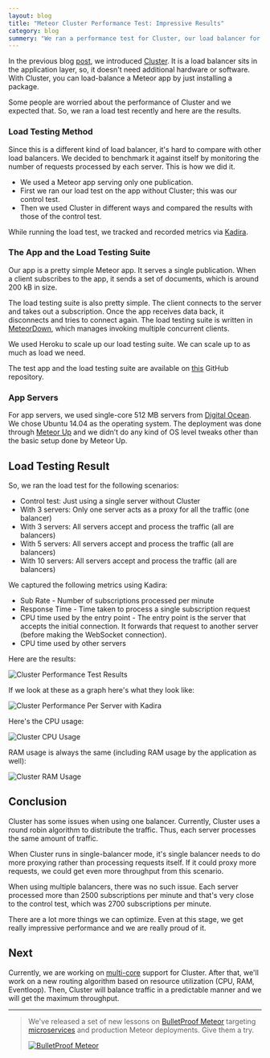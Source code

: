 ```yaml
---
layout: blog
title: "Meteor Cluster Performance Test: Impressive Results"
category: blog
summery: "We ran a performance test for Cluster, our load balancer for Meteor. The results are impressive."
---
```


In the previous blog [post](https://meteorhacks.com/cluster-a-different-kind-of-load-balancer-for-meteor.html), we introduced [Cluster](https://github.com/meteorhacks/cluster). It is a load balancer sits in the application layer, so, it doesn't need additional hardware or software. With Cluster, you can load-balance a Meteor app by just installing a package. 

Some people are worried about the performance of Cluster and we expected that. So, we ran a load test recently and here are the results. 

### Load Testing Method

Since this is a different kind of load balancer, it's hard to compare with other load balancers. We decided to benchmark it against itself by monitoring the number of requests processed by each server. This is how we did it.

* We used a Meteor app serving only one publication.
* First we ran our load test on the app without Cluster; this was our control test.
* Then we used Cluster in different ways and compared the results with those of the control test.

While running the load test, we tracked and recorded metrics via [Kadira](https://kadira.io/).

### The App and the Load Testing Suite

Our app is a pretty simple Meteor app. It serves a single publication. When a client subscribes to the app, it sends a set of documents, which is around 200 kB in size.

The load testing suite is also pretty simple. The client connects to the server and takes out a subscription. Once the app receives data back, it disconnects and tries to connect again. The load testing suite is written in [MeteorDown](https://github.com/meteorhacks/meteor-down), which  manages invoking multiple concurrent clients.

We used Heroku to scale up our load testing suite. We can scale up to as much as load we need. 

The test app and the load testing suite are available on [this](https://github.com/meteorhacks/cluster-performance) GitHub repository.

### App Servers 

For app servers, we used single-core 512 MB servers from [Digital Ocean](https://www.digitalocean.com/pricing/). We chose Ubuntu 14.04 as the operating system. The deployment was done through [Meteor Up](https://github.com/arunoda/meteor-up) and we didn’t do any kind of OS level tweaks other than the basic setup done by Meteor Up. 

## Load Testing Result

So, we ran the load test for the following scenarios:

* Control test: Just using a single server without Cluster
* With 3 servers: Only one server acts as a proxy for all the traffic (one balancer)
* With 3 servers: All servers accept and process the traffic (all are balancers)
* With 5 servers: All servers accept and process the traffic (all are balancers)
* With 10 servers: All servers accept and process the traffic (all are balancers)

We captured the following metrics using Kadira:

* Sub Rate - Number of subscriptions processed per minute
* Response Time - Time taken to process a single subscription request
* CPU time used by the entry point - The entry point is the server that accepts the initial connection. It forwards that request to another server (before making the WebSocket connection).
* CPU time used by other servers

Here are the results:

![Cluster Performance Test Results](https://cldup.com/_kCQUu4iYj.png)

If we look at these  as a graph here's what they look like:

![Cluster Performance Per Server with Kadira](https://cldup.com/N6vX-X-EGe.png)

Here's the CPU usage:

![Cluster CPU Usage](https://cldup.com/nPFQBq12ny.png)

RAM usage is always the same (including RAM usage by the application as well):

![Cluster RAM Usage](https://cldup.com/N6HodQV--7.png)

## Conclusion

Cluster has some issues when using one balancer. Currently, Cluster uses a round robin algorithm to distribute the traffic. Thus, each server processes the same amount of traffic. 

When Cluster runs in single-balancer mode, it's single balancer needs to do more proxying rather than processing requests itself. If it could proxy more requests, we could get even more throughput from this scenario.

When using multiple balancers, there was no such issue. Each server processed more than 2500 subscriptions per minute and that's very close to the control test, which was 2700 subscriptions per minute.

There are a lot more things we can optimize. Even at this stage, we get really impressive performance and we are really proud of it.

## Next

Currently, we are working on [multi-core](https://github.com/meteorhacks/cluster/issues/8) support for Cluster. After that, we'll work on a new routing algorithm based on resource utilization (CPU, RAM, Eventloop). Then, Cluster will balance traffic in a predictable manner and we will get the maximum throughput.

---

> We've released a set of new lessons on [BulletProof Meteor](https://bulletproofmeteor.com/) targeting [microservices](https://bulletproofmeteor.com/architecture/microservices-with-meteor-and-ddp) and production Meteor deployments. Give them a try.
>
> [![BulletProof Meteor](https://cldup.com/oX1_f9-WXE.png)](https://bulletproofmeteor.com/)